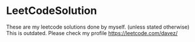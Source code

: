 # LeetCodeSolution
These are my leetcode solutions done by myself. (unless stated otherwise) 
This is outdated. Please check my profile https://leetcode.com/davez/

